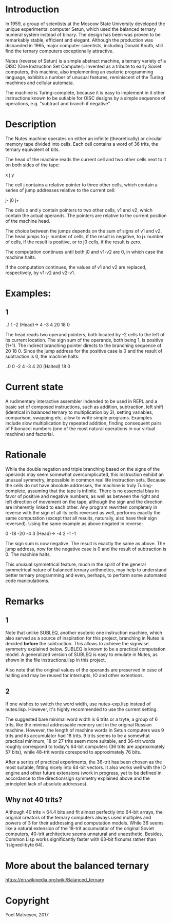 # Introduction

In 1959, a group of scientists at the Moscow State University developed the unique experimental computer Setun, which used the balanced ternary numeral system instead of binary. The design has been was proven to be remarkably stable, efficient and elegant. Although the production was disbanded in 1965, major computer scientists, including Donald Knuth, still find the ternary computers exceptionally attractive.

Nutes (reverse of Setun) is a simple abstract machine, a ternary variety of a OISC (One Instruction Set Computer). Invented as a tribute to early Soviet computers,  this machine, also implementing an esoteric programming language, exhibits a number of unusual features, reminiscent of the Turing machines and cellular automata.

The machine is Turing-complete, because it is easy to implement in it other instructions known to be sutiable for OISC designs by a simple sequence of operations, e.g. "subtract and branch if negative".

# Description

The Nutes machine operates on either an infinite (theoretically) or circular memory tape divided into cells. Each cell contains a word of 36 trits, the ternary equivalent of bits.

The head of the machine reads the current cell and two other cells next to it on both sides of the tape:

x j y

The cell j contains a relative pointer to three other cells, which contain a series of jump addresses relative to the current cell:

j- j0 j+

The cells x and y contain pointers to two other cells, v1 and v2, which contain the actual operands. The pointers are relative to the current position of the machine head.

The choice between the jumps depends on the sum of signs of v1 and v2. The head jumps to j- number of cells, if the result is negative, to j+ number of cells, if the result is positive, or to j0 cells, if the result is zero. 

The computation continues until both j0 and v1-v2 are 0, in which case the machine halts.

If the computation continues, the values of v1 and v2 are replaced, respectively, by v1-v2 and v2-v1.

# Examples:

## 1 

..1 1 -2 (Head)-> 4 -3 4 20 18 0

The head reads two operand pointers, both located by -2 cells to the left of its current location. The sign sum of the operands, both being 1, is positive (1+1). The indirect branching pointer directs to the branching sequence of 20 18 0. Since the jump address for the positive case is 0 and the result of subtraction is 0, the machine halts:

..0 0 -2 4 -3 4 20 (Halted) 18 0

# Current state

A rudimentary interactive assembler indended to be used in REPL and a basic set of composed instructions, such as addition, subtraction, left shift (identical in balanced ternary to multiplication by 3), setting variables, comparison, swapping etc. allow to write simple programs. Examples include slow multiplication by repeated addition, finding consequent pairs of Fibonacci numbers (one of the most natural operations in our virtual machine) and factorial.

# Rationale

While the double negation and triple branching based on the signs of the operands may seem somewhat overcomplicated, this instruction exhibit an unusual symmetry, impossible in common real life instruction sets. Because the cells do not have absolute addresses, the machine is truly Turing-complete, assuming that the tape is infinite. There is no essencial bias in favor of positive and negative numbers, as well as between the right and left direction of movement on the tape, although the sign and the direction are inherently linked to each other. Any program rewritten completely in reverse with the sign of all its cells reversed as well, performs exactly the same computation (except that all results, naturally, also have their sign reversed). Using the same example as above negated in reverse:

0 -18 -20 -4 3 (Head)-> -4 2 -1 -1

The sign sum is now negative. The result is exactly the same as above. The jump address, now for the negative case is 0 and the result of subtraction is 0. The machine halts.  

This unusual symmetrical feature, much in the spirit of the general symmetrical nature of balanced ternary arithmetics, may help to understand better ternary programming and even, perhaps, to perform some automated code manipulatioms.

# Remarks

## 1

Note that unlike SUBLEQ, another esoteric one instruction machine, which also served as a source of inspiration for this project, branching in Nutes is decided **before** the subtraction. This allows to achieve the signwise symmetry explained below. SUBLEQ is known to be a practical computation model. A generalized version of SUBLEQ is easy to emulate in Nutes, as shown in the file instructions.lisp in this project.

Also note that the original values of the operands are preserved in case of halting and may be reused for interrupts, IO and other extentions.

## 2

If one wishes to switch the word width, use nutes-exp.lisp instead of nutes.lisp. However, it's highly recommended to use the current setting.

The suggested bare minimal word width is 6 trits or a tryte, a group of 6 trits, like the minimal addressable memory unit in the original Russian machine. However, the length of machine words in Setun computers was 9 trits and its accumulator had 18 trits. 9 trits seems to be a somewhat practical minimum, 18 or 27 trits seem more suitable, and 36-trit words roughly correspond to today's 64-bit computers (36 trits are approximately 57 bits), while 48-trit words corespond to approximately 76 bits.

After a series of practical experiments, the 36-trit has been chosen as the most suitable, fitting nicely into 64-bit vectors. It also works well with the IO engine and other future extensions (work in progress, yet to be defined in accordance to the direction/sign symmetry explained above and the principled lack of absolute addresses). 

## Why not 40 trits?

Although 40 trits ≈ 64.4 bits and fit almost perfectly into 64-bit arrays, the original creators of the ternary computers always used multiples and powers of 3 for their addressing and computation models. While 36 seems like a natural extension of the 18-trit accumulator of the original Soviet computers, 40-trit architecture seems unnatural and unaesthetic. Besides, Common Lisp works significantly faster with 63-bit fixnums rather than '(signed-byte 64).

# More about the balanced ternary

https://en.wikipedia.org/wiki/Balanced_ternary

# Copyright

Yoel Matveyev, 2017
